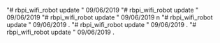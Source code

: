 "# rbpi_wifi_robot update " 09/06/2019 
"# rbpi_wifi_robot update " 09/06/2019 
"# rbpi_wifi_robot update " 09/06/2019 n 
"# rbpi_wifi_robot update " 09/06/2019 . 
"# rbpi_wifi_robot update " 09/06/2019 . 
"# rbpi_wifi_robot update " 09/06/2019 . 
 
